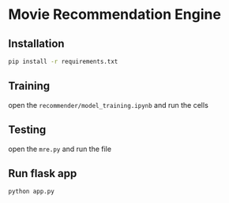 # Movie Recommendation Engine


## Installation

```bash
pip install -r requirements.txt
```

## Training

open the `recommender/model_training.ipynb` and run the cells

## Testing

open the `mre.py` and run the file

## Run flask app

```bash
python app.py
```